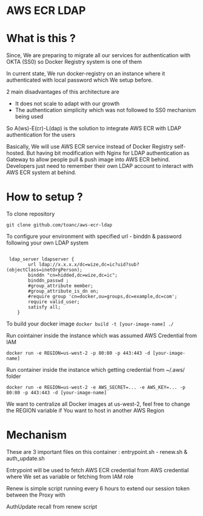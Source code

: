 # AWS ECR LDAP #

# What is this ? 

Since, We are preparing to migrate all our services for authentication with OKTA (SS0) so Docker Registry system is one of them

In current state, We run docker-registry on an instance where it authenticated with local password which We setup before. 

2 main disadvantages of this architecture are 
  - It does not scale to adapt with our growth 
  - The authentication simplicity which was not followed to SS0 mechanism being used 

So A(ws)-E(cr)-L(dap) is the solution to integrate AWS ECR with LDAP authentication for the users 

Basically, We will use AWS ECR service instead of Docker Registry self-hosted. But having bit modification with Nginx for LDAP authentication as Gateway to allow people pull & push image into AWS ECR behind. Developers just need to remember their own LDAP account to interact with AWS ECR system at behind. 

# How to setup ?

To clone repository 

```git clone github.com/toanc/aws-ecr-ldap```
 
To configure your environment with specified url - binddn & password following your own LDAP system
``` vi configs/nginx/nginx.conf 

 ldap_server ldapserver {
        url ldap://x.x.x.x/dc=wize,dc=ic?uid?sub?(objectClass=inetOrgPerson);
        binddn "cn=hidded,dc=wize,dc=ic";
        binddn_passwd ;
        #group_attribute member;
        #group_attribute_is_dn on;
        #require group 'cn=docker,ou=groups,dc=example,dc=com';
        require valid_user;
        satisfy all;
    }
```

To build your docker image 
```docker build -t [your-image-name] ./```

Run cointainer inside the instance which was assumed AWS Credential from IAM

```docker run -e REGION=us-west-2 -p 80:80 -p 443:443 -d [your-image-name]```

Run container inside the instance which getting credential from ~/.aws/ folder

```docker run -e REGION=us-west-2 -e AWS_SECRET=... -e AWS_KEY=... -p 80:80 -p 443:443 -d [your-image-name]```

We want to centralize all Docker images at us-west-2, feel free to change the REGION variable if You want to host in another AWS Region

# Mechanism 

These are 3 important files on this container : entrypoint.sh  - renew.sh & auth_update.sh 

Entrypoint will be used to fetch AWS ECR credential from AWS credential where We set as variable or fetching from IAM role

Renew is simple script running every 6 hours to extend our session token between the Proxy with 

AuthUpdate recall from renew script


